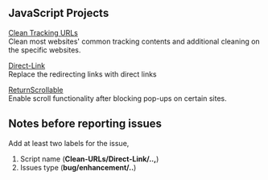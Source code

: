 ## JavaScript Projects

[Clean Tracking URLs](https://github.com/cilxe/JavaScriptProjects/blob/main/Clean-Tracking-URLs.js)   
Clean most websites' common tracking contents and additional cleaning on the specific websites.
  
[Direct-Link](https://github.com/cilxe/JavaScriptProjects/blob/main/Direct-Link.js)  
Replace the redirecting links with direct links  

[ReturnScrollable](https://github.com/cilxe/JavaScriptProjects/blob/main/ReturnScrollable.js)  
Enable scroll functionality after blocking pop-ups on certain sites.

## Notes before reporting issues
Add at least two labels for the issue, 
1. Script name (**Clean-URLs/Direct-Link/..,**) 
2. Issues type (**bug/enhancement/..**)
